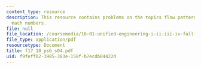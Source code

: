 ```yaml
---
content_type: resource
description: This resource contains problems on the topics flow patterns and surface
  mach numbers.
file: null
file_location: /coursemedia/16-01-unified-engineering-i-ii-iii-iv-fall-2005-spring-2006/f9feff023985383e158fb7ecdb84422d_f17_18_ps6_s04.pdf
file_type: application/pdf
resourcetype: Document
title: f17_18_ps6_s04.pdf
uid: f9feff02-3985-383e-158f-b7ecdb84422d
---
```

